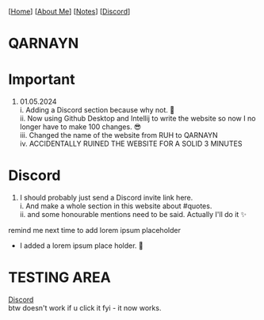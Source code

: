 <link rel="icon" href="favicon.ico">

[[Home](index.md)] [[About Me](ABOUT.md)] [[Notes](NOTES.md)] [[Discord](DISCORD.md)]

# QARNAYN

# Important
1. 01.05.2024    
   i. Adding a Discord section because why not. 🥰    
   ii. Now using Github Desktop and Intellij to write the website so now I no longer have to make 100 changes. 😎     
   iii. Changed the name of the website from RUH to QARNAYN      
   iv. ACCIDENTALLY RUINED THE WEBSITE FOR A SOLID 3 MINUTES

# Discord
1. I should probably just send a Discord invite link here.     
  i. And make a whole section in this website about #quotes.     
  ii. and some honourable mentions need to be said. Actually I'll do it ✨    

remind me next time to add lorem ipsum placeholder    
- I added a lorem ipsum place holder. 💪

# TESTING AREA
[Discord](DISCORD.md)      
btw doesn't work if u click it fyi - it now works.
